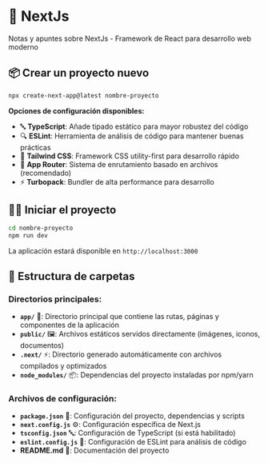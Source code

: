 # 🚀 NextJs

Notas y apuntes sobre NextJs - Framework de React para desarrollo web moderno

## 📦 Crear un proyecto nuevo

```bash
npx create-next-app@latest nombre-proyecto
```

**Opciones de configuración disponibles:**

- 🔤 **TypeScript**: Añade tipado estático para mayor robustez del código
- 🔍 **ESLint**: Herramienta de análisis de código para mantener buenas prácticas
- 🎨 **Tailwind CSS**: Framework CSS utility-first para desarrollo rápido
- 📁 **App Router**: Sistema de enrutamiento basado en archivos (recomendado)
- ⚡ **Turbopack**: Bundler de alta performance para desarrollo

## 🏃‍♂️ Iniciar el proyecto

```bash
cd nombre-proyecto
npm run dev
```

La aplicación estará disponible en `http://localhost:3000`

## 📁 Estructura de carpetas

### Directorios principales:

- **`app/`** 📂: Directorio principal que contiene las rutas, páginas y componentes de la aplicación
- **`public/`** 🖼️: Archivos estáticos servidos directamente (imágenes, iconos, documentos)
- **`.next/`** ⚡: Directorio generado automáticamente con archivos compilados y optimizados
- **`node_modules/`** 📦: Dependencias del proyecto instaladas por npm/yarn

### Archivos de configuración:

- **`package.json`** 📄: Configuración del proyecto, dependencias y scripts
- **`next.config.js`** ⚙️: Configuración específica de Next.js
- **`tsconfig.json`** 🔤: Configuración de TypeScript (si está habilitado)
- **`eslint.config.js`** 🔧: Configuración de ESLint para análisis de código
- **README.md** 📖: Documentación del proyecto
